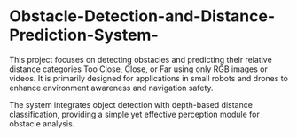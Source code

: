 # Obstacle-Detection-and-Distance-Prediction-System-
This project focuses on detecting obstacles and predicting their relative distance categories Too Close, Close, or Far using only RGB images or videos.
It is primarily designed for applications in small robots and drones to enhance environment awareness and navigation safety.

The system integrates object detection with depth-based distance classification, providing a simple yet effective perception module for obstacle analysis.
